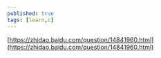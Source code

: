 ```yaml
---
published: true
tags: [learn,c]
---
```

[https://zhidao.baidu.com/question/14841960.html](https://zhidao.baidu.com/question/14841960.html)
